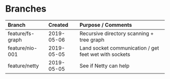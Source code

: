 # Branches

| Branch           | Created    | Purpose / Comments                                    |
| :--------------- | :--------- | :---------------------------------------------------- |
| feature/fs-graph | 2019-05-06 | Recursive directory scanning + tree graph             |
| feature/nio-001  | 2019-05-05 | Land socket communication / get feet wet with sockets |
| feature/netty    | 2019-05-05 | See if Netty can help                                 |
